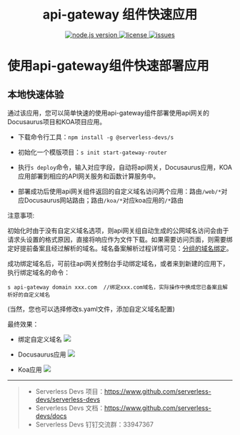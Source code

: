 <!--
 * @Descripttion: 
 * @Author: Wang Dejiang(aei)
 * @Date: 2022-07-30 21:57:43
 * @LastEditors: Wang Dejiang(aei)
 * @LastEditTime: 2022-08-15 22:10:37
-->
<h1 align="center">api-gateway 组件快速应用</h1>
<p align="center" class="flex justify-center">
  <a href="https://nodejs.org/en/" class="ml-1">
    <img src="https://img.shields.io/badge/node-%3E%3D%2010.8.0-brightgreen" alt="node.js version">
  </a>
  <a href="https://github.com/devsapp/start-sae/blob/master/LICENSE" class="ml-1">
    <img src="https://img.shields.io/badge/License-MIT-green" alt="license">
  </a>
  <a href="https://github.com/devsapp/start-sae/issues" class="ml-1">
    <img src="https://img.shields.io/github/issues/devsapp/start-sae" alt="issues">
  </a>
  </a>
</p>

# 使用api-gateway组件快速部署应用
## 本地快速体验
通过该应用，您可以简单快速的使用api-gateway组件部署使用api网关的Docusaurus项目和KOA项目应用。

- 下载命令行工具：`npm install -g @serverless-devs/s`
- 初始化一个模版项目：`s init start-gateway-router`
- 执行`s deploy`命令，输入对应字段，自动将api网关，Docusaurus应用，KOA应用部署到相应的API网关服务和函数计算服务中。
 
  <!-- 放置组件部署截图 -->
- 部署成功后使用api网关组件返回的自定义域名访问两个应用：路由`/web/*`对应Docusaurus网站路由；路由`/koa/*`对应koa应用的`/*`路由

  <!-- 放置部署成功后终端截图和网站截图 -->


注意事项:
  
  初始化时由于没有自定义域名选项，则api网关组自动生成的公网域名访问会由于请求头设置的格式原因，直接将响应作为文件下载。如果需要访问页面，则需要绑定好提前备案且经过解析的域名。域名备案解析过程详情可见：[分组的域名绑定](https://help.aliyun.com/document_detail/159014.html)。

  成功绑定域名后，可前往api网关控制台手动绑定域名，或者来到新建的应用下，执行绑定域名的命令：
  ```
  s api-gateway domain xxx.com  //绑定xxx.com域名，实际操作中换成您已备案且解析好的自定义域名
  ```
(当然，您也可以选择修改s.yaml文件，添加自定义域名配置)

最终效果：

- 绑定自定义域名
![](https://aeiblog-1301396258.cos.ap-chengdu.myqcloud.com/img/A964D63F-31EF-46FC-A0A8-62063E358646.png)

- Docusaurus应用
![](https://aeiblog-1301396258.cos.ap-chengdu.myqcloud.com/img/Snipaste_2022-08-15_22-06-34.png)

- Koa应用
![](https://aeiblog-1301396258.cos.ap-chengdu.myqcloud.com/img/Snipaste_2022-08-15_22-07-21.png)



-----

> - Serverless Devs 项目：https://www.github.com/serverless-devs/serverless-devs   
> - Serverless Devs 文档：https://www.github.com/serverless-devs/docs   
> - Serverless Devs 钉钉交流群：33947367    